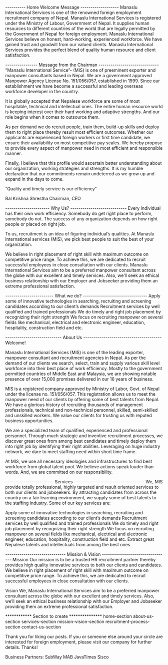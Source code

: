 ---------- Home Welcome Message -------------------
Manaslu International Services is one of the renowned foreign employment recruitment company of Nepal. Manaslu International Services is registered under the Ministry of Labour, Government of Nepal. It supplies human resources to different countries of the world that are legally permitted by the Government of Nepal for foreign employment. Manaslu International Services believe on honest, hard-working, experienced workforce. We have gained trust and goodwill from our valued clients. Manaslu International Services provides the perfect blend of quality human resource and client satisfaction.

---------------- Message from the Chairman ------------------------------
“Manaslu International Service”- (MIS) is one of preeminent exporter and manpower consultants based in Nepal. We are a government approved Manpower Agency License No. 151/056/057, established in 1999. Since our establishment we have become a successful and leading overseas workforce developer in the country.

It is globally accepted that Nepalese workforce are some of most hospitable, technical and intellectual ones. The entire human resource world is keeping interest over their hard working and adaptive strengths. And our role begins when it comes to outsource them.

As per demand we do recruit people, train them, build-up skills and deploy them to right place thereby result most efficient outcomes. Whether our applicants are experienced foreign workers or first time candidate, we ensure their availability on most competitive pay scales. We hereby propose to provide every aspect of manpower need in most efficient and responsible manner.

Finally, I believe that this profile would ascertain better understanding about our organization, working strategies and strengths. It is my humble declaration that our commitments remain undeterred as we grow up and expand in the days to come.

“Quality and timely service is our efficiency”

Bal Krishna Shrestha
Chairman, CEO


---------------------- Why Us? ----------------------------
Every individual has their own work efficiency. Somebody do get right place to perform, somebody do not. The success of any organization depends on how right people or placed on right job. 

To us, recruitment is an idea of figuring individual’s qualities. At Manaslu International services (MIS), we pick best people to suit the best of your organization.

We believe in right placement of right skill with maximum outcome on competitive price range. To achieve this, we are dedicated to recruit successful employees in close consultation with our clients.
Manaslu International Services aim to be a preferred manpower consultant across the globe with our excellent and timely services. Also, we’ll seek an ethical business relationship with our Employer and Jobseeker providing them an extreme professional satisfaction.

------------------------ What we do? --------------------------------
Apply some of innovative technologies in searching, recruiting and screening candidates according to our client’s demands
Recruitment services by well qualified and trained professionals
We do timely and right job placement by recognizing their right strength
We focus on recruiting manpower on several fields like mechanical, electrical and electronic engineer, education, hospitality, construction field and etc. 

---------------------------- About Us ---------------------------------------
Welcome!

Manaslu International Services (MIS) is one of the leading exporter, manpower consultant and recruitment agencies in Nepal. As per the demand of our clients we search, select, train and supply various skill level workforce into their best place of work efficiency. Mostly to the government permitted countries of Middle East and Malaysia, we are showing notable presence of over 15,000 promises delivered in our 16 years of business.

MIS is a registered company approved by Ministry of Labor, Govt. of Nepal under the license no. 151/056/057. This registration allows us to meet the manpower need of our clients by offering some of best talents from Nepal. We have a glorious history of recruiting thousands of management professionals, technical and non-technical personnel, skilled, semi-skilled and unskilled workers. We value our clients for trusting us with reputed business opportunities.

We are a specialized team of qualified, experienced and professional personnel. Through much strategic and inventive recruitment processes, we discover great ones from among best candidates and timely deploy them into right job by identifying their right abilities. Leveraging on huge industry network, we dare to meet staffing need within short time frame.

At MIS, we use all necessary ideologies and infrastructures to find best workforce from global talent pool. We believe actions speak louder than words. And, we are committed on our responsibility.

------------------------ Services -----------------------------------
We, MIS provide totally professional, highly targeted and result oriented services to both our clients and jobseekers.  By attracting candidates from across the country on a fair learning environment, we supply some of best talents to the staffing industry.
Some of our key services are:

Apply some of innovative technologies in searching, recruiting and screening candidates according to our client’s demands
Recruitment services by well qualified and trained professionals
We do timely and right job placement by recognizing their right strength
We focus on recruiting manpower on several fields like mechanical, electrical and electronic engineer, education, hospitality, construction field and etc. 
Extract great Nepalese talents and intellectuals from among the best ones.

------------------------------ Mission & Vision ---------------------------------
Mission
Our mission is to be a trusted HR recruitment partner thereby provides high quality innovative services to both our clients and candidates. We believe in right placement of right skill with maximum outcome on competitive price range. To achieve this, we are dedicated to recruit successful employees in close consultation with our clients.

Vision
We, Manaslu International Services aim to be a preferred manpower consultant across the globe with our excellent and timely services. Also, we’ll seek an ethical business relationship with our Employer and Jobseeker providing them an extreme professional satisfaction.






************ Section to create ***************
home-section
about-us-section
services-section
mission-vision-section
recruitment-process-section
contact-us-section



Thank you for liking our posts. If you or someone else around your circle are interested for foreign employment, please visit our company for further details. Thanks!

Business Partners:
    SubWay
    MAB
    JavaTimes
    Sisco
    
